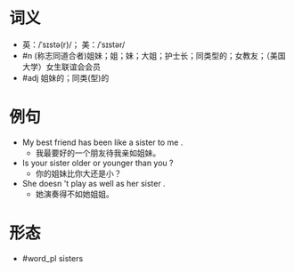 # 词义
- 英：/ˈsɪstə(r)/； 美：/ˈsɪstər/
- #n (称志同道合者)姐妹；姐；妹；大姐；护士长；同类型的；女教友；（美国大学）女生联谊会会员
- #adj 姐妹的；同类(型)的
# 例句
- My best friend has been like a sister to me .
	- 我最要好的一个朋友待我亲如姐妹。
- Is your sister older or younger than you ?
	- 你的姐妹比你大还是小？
- She doesn 't play as well as her sister .
	- 她演奏得不如她姐姐。
# 形态
- #word_pl sisters
